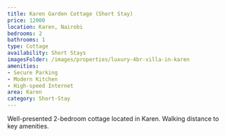 ```yaml
---
title: Karen Garden Cottage (Short Stay)
price: 12000
location: Karen, Nairobi
bedrooms: 2
bathrooms: 1
type: Cottage
availability: Short Stays
imagesFolder: /images/properties/luxury-4br-villa-in-karen
amenities:
- Secure Parking
- Modern Kitchen
- High-speed Internet
area: Karen
category: Short-Stay
---
```


Well-presented 2-bedroom cottage located in Karen. Walking distance to key amenities.
